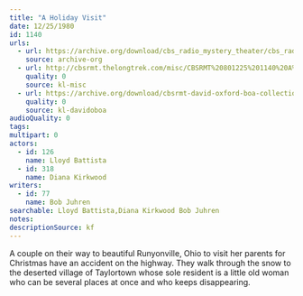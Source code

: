 ```yaml
---
title: "A Holiday Visit"
date: 12/25/1980
id: 1140
urls: 
  - url: https://archive.org/download/cbs_radio_mystery_theater/cbs_radio_mystery_theater-1101-1150.zip/cbs_radio_mystery_theater-1101-1150%2Fcbsrmt_1140_a_holiday_visit.mp3
    source: archive-org
  - url: http://cbsrmt.thelongtrek.com/misc/CBSRMT%20801225%201140%20A%20Holiday%20Visit.mp3
    quality: 0
    source: kl-misc
  - url: https://archive.org/download/cbsrmt-david-oxford-boa-collection/CBSRMT-801225-1140-A-Holiday-Visit-(128-48)_WBBM-JE-{BoA}.mp3
    quality: 0
    source: kl-davidoboa
audioQuality: 0
tags: 
multipart: 0
actors:  
  - id: 126
    name: Lloyd Battista  
  - id: 318
    name: Diana Kirkwood
writers:  
  - id: 77
    name: Bob Juhren
searchable: Lloyd Battista,Diana Kirkwood Bob Juhren
notes: 
descriptionSource: kf
---
```

A couple on their way to beautiful Runyonville, Ohio to visit her parents for Christmas have an accident on the highway. They walk through the snow to the deserted village of Taylortown whose sole resident is a little old woman who can be several places at once and who keeps disappearing.